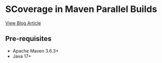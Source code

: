 # SCoverage in Maven Parallel Builds

[View Blog Article](https://nadundesilva.medium.com/scoverage-in-maven-parallel-builds-a00440b03be2)

## Pre-requisites

* Apache Maven 3.6.3+
* Java 17+
